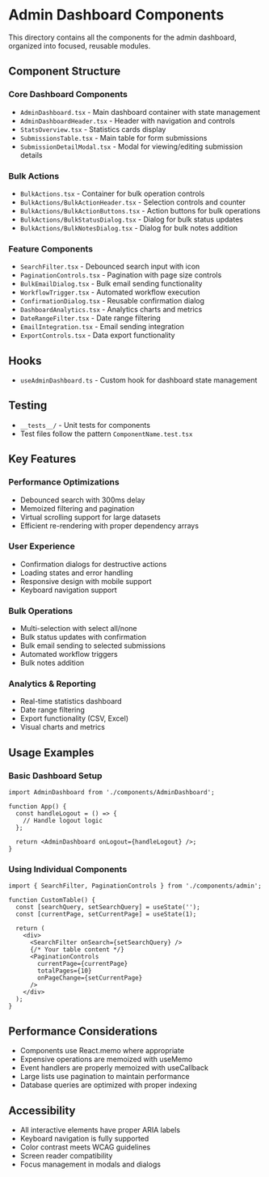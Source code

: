 
# Admin Dashboard Components

This directory contains all the components for the admin dashboard, organized into focused, reusable modules.

## Component Structure

### Core Dashboard Components
- `AdminDashboard.tsx` - Main dashboard container with state management
- `AdminDashboardHeader.tsx` - Header with navigation and controls
- `StatsOverview.tsx` - Statistics cards display
- `SubmissionsTable.tsx` - Main table for form submissions
- `SubmissionDetailModal.tsx` - Modal for viewing/editing submission details

### Bulk Actions
- `BulkActions.tsx` - Container for bulk operation controls
- `BulkActions/BulkActionHeader.tsx` - Selection controls and counter
- `BulkActions/BulkActionButtons.tsx` - Action buttons for bulk operations
- `BulkActions/BulkStatusDialog.tsx` - Dialog for bulk status updates
- `BulkActions/BulkNotesDialog.tsx` - Dialog for bulk notes addition

### Feature Components
- `SearchFilter.tsx` - Debounced search input with icon
- `PaginationControls.tsx` - Pagination with page size controls
- `BulkEmailDialog.tsx` - Bulk email sending functionality
- `WorkflowTrigger.tsx` - Automated workflow execution
- `ConfirmationDialog.tsx` - Reusable confirmation dialog
- `DashboardAnalytics.tsx` - Analytics charts and metrics
- `DateRangeFilter.tsx` - Date range filtering
- `EmailIntegration.tsx` - Email sending integration
- `ExportControls.tsx` - Data export functionality

## Hooks
- `useAdminDashboard.ts` - Custom hook for dashboard state management

## Testing
- `__tests__/` - Unit tests for components
- Test files follow the pattern `ComponentName.test.tsx`

## Key Features

### Performance Optimizations
- Debounced search with 300ms delay
- Memoized filtering and pagination
- Virtual scrolling support for large datasets
- Efficient re-rendering with proper dependency arrays

### User Experience
- Confirmation dialogs for destructive actions
- Loading states and error handling
- Responsive design with mobile support
- Keyboard navigation support

### Bulk Operations
- Multi-selection with select all/none
- Bulk status updates with confirmation
- Bulk email sending to selected submissions
- Automated workflow triggers
- Bulk notes addition

### Analytics & Reporting
- Real-time statistics dashboard
- Date range filtering
- Export functionality (CSV, Excel)
- Visual charts and metrics

## Usage Examples

### Basic Dashboard Setup
```tsx
import AdminDashboard from './components/AdminDashboard';

function App() {
  const handleLogout = () => {
    // Handle logout logic
  };

  return <AdminDashboard onLogout={handleLogout} />;
}
```

### Using Individual Components
```tsx
import { SearchFilter, PaginationControls } from './components/admin';

function CustomTable() {
  const [searchQuery, setSearchQuery] = useState('');
  const [currentPage, setCurrentPage] = useState(1);

  return (
    <div>
      <SearchFilter onSearch={setSearchQuery} />
      {/* Your table content */}
      <PaginationControls
        currentPage={currentPage}
        totalPages={10}
        onPageChange={setCurrentPage}
      />
    </div>
  );
}
```

## Performance Considerations

- Components use React.memo where appropriate
- Expensive operations are memoized with useMemo
- Event handlers are properly memoized with useCallback
- Large lists use pagination to maintain performance
- Database queries are optimized with proper indexing

## Accessibility

- All interactive elements have proper ARIA labels
- Keyboard navigation is fully supported
- Color contrast meets WCAG guidelines
- Screen reader compatibility
- Focus management in modals and dialogs
